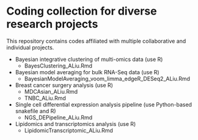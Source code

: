 # Coding collection for diverse research projects

This repository contains codes affiliated with multiple collaborative and individual projects.

- Bayesian integrative clustering of multi-omics data (use R)
  - BayesClustering_ALiu.Rmd
- Bayesian model averaging for bulk RNA-Seq data (use R)
  - BayesianModelAveraging_voom_limma_edgeR_DESeq2_ALiu.Rmd
- Breast cancer surgery analysis (use R)
  - MDCAsian_ALiu.Rmd
  - TNBC_ALiu.Rmd
- Single cell differential expression analysis pipeline (use Python-based snakefile and R)
  - NGS_DEPipeline_ALiu.Rmd
- Lipidomics and transcriptomics analysis (use R)
  - LipidomicTranscriptomic_ALiu.Rmd
